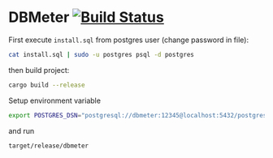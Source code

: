 DBMeter [![Build Status](https://travis-ci.org/DBMeter/DBMeter.svg?branch=master)](https://travis-ci.org/DBMeter/DBMeter)
=============

First execute `install.sql` from postgres user
(change password in file):

```bash
cat install.sql | sudo -u postgres psql -d postgres
``` 

then build project:

```bash
cargo build --release
```

Setup environment variable
```bash
export POSTGRES_DSN="postgresql://dbmeter:12345@localhost:5432/postgres"
```

and run 
```bash
target/release/dbmeter
```

